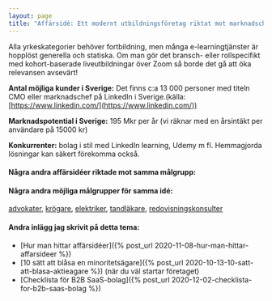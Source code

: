 ```yaml
---
layout: page
title: "Affärsidé: Ett modernt utbildningsföretag riktat mot marknadschefer"
---
```

Alla yrkeskategorier behöver fortbildning, men många e-learningtjänster är hopplöst generella och statiska. Om man gör det bransch- eller rollspecifikt med kohort-baserade liveutbildningar över Zoom så borde det gå att öka relevansen avsevärt!

**Antal möjliga kunder i Sverige:** Det finns c:a 13 000 personer med titeln CMO eller marknadschef på LinkedIn i Sverige.(källa: [https://www.linkedin.com/](https://www.linkedin.com/))

**Marknadspotential i Sverige:** 195 Mkr per år (vi räknar med en årsintäkt per användare på 15000 kr)

**Konkurrenter:** bolag i stil med LinkedIn learning, Udemy m fl. Hemmagjorda lösningar kan säkert förekomma också.

#### Några andra affärsidéer riktade mot samma målgrupp:



#### Några andra möjliga målgrupper för samma idé:
[advokater](/affarsideer/ett-modernt-utbildningsforetag-riktat-mot-advokater/), [krögare](/affarsideer/ett-modernt-utbildningsforetag-riktat-mot-krogare/), [elektriker](/affarsideer/ett-modernt-utbildningsforetag-riktat-mot-elektriker/), [tandläkare](/affarsideer/ett-modernt-utbildningsforetag-riktat-mot-tandlakare/), [redovisningskonsulter](/affarsideer/ett-modernt-utbildningsforetag-riktat-mot-redovisningskonsulter/)

#### Andra inlägg jag skrivit på detta tema:
- [Hur man hittar affärsidéer]({% post_url 2020-11-08-hur-man-hittar-affarsideer %})
- [10 sätt att blåsa en minoritetsägare]({% post_url 2020-10-13-10-satt-att-blasa-aktieagare %}) (när du väl startar företaget)
- [Checklista för B2B SaaS-bolag]({% post_url 2020-12-02-checklista-for-b2b-saas-bolag %})

